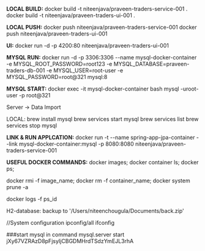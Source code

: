 **LOCAL BUILD:**
docker build -t niteenjava/praveen-traders-service-001 .
docker build -t niteenjava/praveen-traders-ui-001 .

**LOCAL PUSH:**
docker push niteenjava/praveen-traders-service-001
docker push niteenjava/praveen-traders-ui-001

**UI:**
docker run -d -p 4200:80 niteenjava/praveen-traders-ui-001

**MYSQL RUN:**
docker run -d -p 3306:3306 --name mysql-docker-container -e MYSQL_ROOT_PASSWORD=root123 -e MYSQL_DATABASE=praveen-traders-db-001 -e MYSQL_USER=root-user -e MYSQL_PASSWORD=root@321 mysql:8

**MYSQL START:**
docker exec -it mysql-docker-container bash
mysql -uroot-user -p
root@321

Server -> Data Import

LOCAL:
brew install mysql
brew services start mysql
brew services list
brew services stop mysql

**LINK & RUN APPLCATION:**
docker run -t --name spring-app-jpa-container --link mysql-docker-container:mysql -p 8080:8080 niteenjava/praveen-traders-service-001


**USEFUL DOCKER COMMANDS:**
docker images;
docker container ls;
docker ps;

docker rmi -f image_name;
docker rm -f container_name;
docker system prune -a

docker logs -f ps_id

H2-database:
backup to '/Users/niteenchougula/Documents/back.zip'

//System configuration
ipconfig/all
ifconfig


###start mysql in command
mysql.server start
jXy67VZRAzD8pFjsyIjCBGDMHrdTSdzYmEJL3rhA